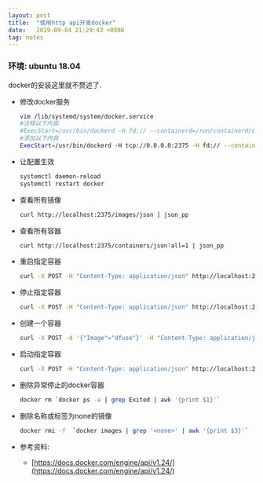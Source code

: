 ```yaml
---
layout: post
title:  "使用http api开发docker"
date:   2019-09-04 21:29:43 +0800
tag: notes
---
```


### 环境: ubuntu 18.04

docker的安装这里就不赘述了.

- 修改docker服务
    ```bash
    vim /lib/systemd/system/docker.service
    #注释以下内容
    #ExecStart=/usr/bin/dockerd -H fd:// --containerd=/run/containerd/containerd.sock
    #添加以下内容
    ExecStart=/usr/bin/dockerd -H tcp://0.0.0.0:2375 -H fd:// --containerd=/run/containerd/containerd.sock
    ```
- 让配置生效
    ```bash
    systemctl daemon-reload
    systemctl restart docker
    ```

- 查看所有镜像
    ```bash
    curl http://localhost:2375/images/json | json_pp
    ```

- 查看所有容器
    ```bash
    curl http://localhost:2375/containers/json?all=1 | json_pp
    ```

- 重启指定容器
    ```bash
    curl -X POST -H "Content-Type: application/json" http://localhost:2375/containers/e05d9754ca6a/restart?t=0
    ```

- 停止指定容器
    ```bash
    curl -X POST -H "Content-Type: application/json" http://localhost:2375/containers/e05d9754ca6a/stop?t=0
    ```

- 创建一个容器
    ```bash
    curl -X POST -d '{"Image"="dfuse"}' -H "Content-Type: application/json" http://localhost:2375/containers/create
    ```

- 启动指定容器
    ```bash
    curl -X POST -H "Content-Type: application/json" http://localhost:2375/containers/e05d9754ca6a/start
    ```

- 删除异常停止的docker容器
    ```bash
    docker rm `docker ps -a | grep Exited | awk '{print $1}'`   
    ```

- 删除名称或标签为none的镜像
    ```bash
    docker rmi -f  `docker images | grep '<none>' | awk '{print $3}'`
    ```

- 参考资料:
    - [https://docs.docker.com/engine/api/v1.24/](https://docs.docker.com/engine/api/v1.24/)
